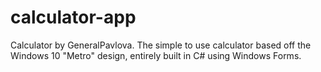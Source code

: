 # calculator-app
Calculator by GeneralPavlova. The simple to use calculator based off the Windows 10 "Metro" design, entirely built in C# using Windows Forms.
